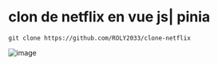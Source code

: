 # clon de netflix en vue js| pinia
```
git clone https://github.com/ROLY2033/clone-netflix
```
![image](https://user-images.githubusercontent.com/95943858/228941107-5daacb6f-b8a3-493c-9c3b-292df779d284.png)
